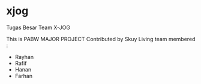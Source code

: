# xjog
Tugas Besar Team X-JOG

This is PABW MAJOR PROJECT
Contributed by Skuy Living team
membered : 
- Rayhan
- Rafif
- Hanan
- Farhan
